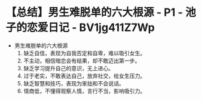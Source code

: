 # 【总结】男生难脱单的六大根源 - P1 - 池子的恋爱日记 - BV1jg411Z7Wp

-   男生难脱单的六大根源
    1.  缺乏自信，表现为自我否定和自卑，难以吸引女生。
    2.  不主动，相信暗恋会有结果，却不敢迈出第一步。
    3.  缺乏学习提升自己的意识，无上进心。
    4.  过于老实，不敢表达自己，放弃社交，给女生压力。
    5.  缺乏智慧和技巧，表现为笨拙和不会说话。
    6.  情商低，不懂得观察人情，言行不当，影响吸引力。